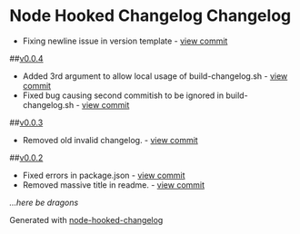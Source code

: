 # Node Hooked Changelog Changelog
- Fixing newline issue in version template - [view commit](https://github.com/SupplyFrame/node-hooked-changelog/commit/8f3b6bf21c51acf5165ed97df44a14fb740674b5)

##[v0.0.4](https://github.com/SupplyFrame/node-hooked-changelog/commit/6b2f3f9d071537757021f378849376f69952e186)
- Added 3rd argument to allow local usage of build-changelog.sh - [view commit](https://github.com/SupplyFrame/node-hooked-changelog/commit/dc2a80025d7a8323854a3d45943d0a8d9ffadf9d)
- Fixed bug causing second commitish to be ignored in build-changelog.sh - [view commit](https://github.com/SupplyFrame/node-hooked-changelog/commit/aed95eceec24ad03f77b82a107e04168658f2857)

##[v0.0.3](https://github.com/SupplyFrame/node-hooked-changelog/commit/9d19d4b7c6364e2365effb9b7483c152d7263799)
- Removed old invalid changelog. - [view commit](https://github.com/SupplyFrame/node-hooked-changelog/commit/0530b62c9771c04482e152d089338602ee9ab61c)

##[v0.0.2](https://github.com/SupplyFrame/node-hooked-changelog/commit/4fb0e03e16ceef341704a4bdaee36ed25c076510)
- Fixed errors in package.json - [view commit](https://github.com/SupplyFrame/node-hooked-changelog/commit/47deb5b0ddd77b69743012e9f488873b3f26667d)
- Removed massive title in readme. - [view commit](https://github.com/SupplyFrame/node-hooked-changelog/commit/58a13c05a20ef0ae83a6a638b6b9e2f578ce0244)

*...here be dragons*


Generated with [node-hooked-changelog](http://github.com/SupplyFrame/node-hooked-changelog)
